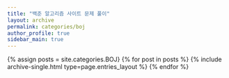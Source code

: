 ```yaml
---
title: "백준 알고리즘 사이트 문제 풀이"
layout: archive
permalink: categories/boj
author_profile: true
sidebar_main: true
---
```


{% assign posts = site.categories.BOJ}
{% for post in posts %} {% include archive-single.html type=page.entries_layout %} {% endfor %}